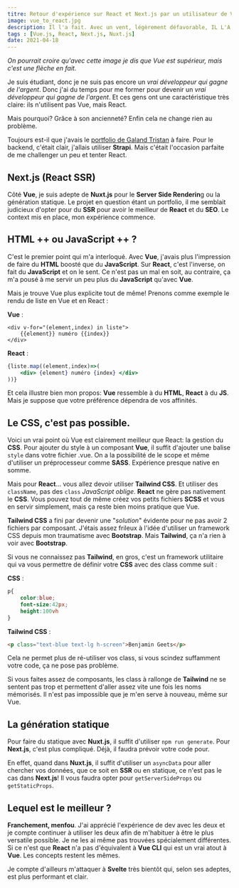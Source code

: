 ```yaml
---
titre: Retour d'expérience sur React et Next.js par un utilisateur de Vue.js 
image: vue_to_react.jpg
description: Il l'a fait. Avec un vent, légèrement défavorable, IL L'A FAIT.
tags : [Vue.js, React, Next.js, Nuxt.js]
date: 2021-04-18
---
```

*On pourrait croire qu'avec cette image je dis que Vue est supérieur, mais c'est une flèche en fait.*

Je suis étudiant, donc je ne suis pas encore un *vrai développeur qui gagne de l'argent*. Donc j'ai du temps pour me former pour devenir un *vrai développeur qui gagne de l'argent*. Et ces gens ont une caractéristique très claire: ils n'utilisent pas Vue, mais React. 

Mais pourquoi? Grâce à son ancienneté? Enfin cela ne change rien au problème. 

Toujours est-il que j'avais le [portfolio de Galand Tristan](/portfolio/galandtristan) à faire. Pour le backend, c'était clair, j'allais utiliser **Strapi**. Mais c'était l'occasion parfaite de me challenger un peu et tenter React.

## Next.js (React SSR)

Côté **Vue**, je suis adepte de **Nuxt.js** pour le **Server Side Renderin**g ou la génération statique. Le projet en question étant un portfolio, il me semblait judicieux d'opter pour du **SSR** pour avoir le meilleur de **React** et du **SEO**. Le context mis en place, mon expérience commence.

## HTML ++ ou JavaScript ++ ?

C'est le premier point qui m'a interloqué. Avec **Vue**, j'avais plus l'impression de faire du **HTML** boosté que du **JavaScript**. Sur **React**, c'est l'inverse, on fait du **JavaScript** et on le sent. Ce n'est pas un mal en soit, au contraire, ça m'a pousé à me servir un peu plus du **JavaScript** qu'avec **Vue**. 

Mais je trouve Vue plus explicite tout de même! Prenons comme exemple le rendu de liste en Vue et en React :

**Vue** :
```vue
<div v-for="(element,index) in liste">
    {{element}} numéro {{index}}
</div>
```

**React** :

```jsx
{liste.map((element,index)=>(
    <div> {element} numéro {index} </div>
))}
```
Et cela illustre bien mon propos: **Vue** ressemble à du **HTML**, **React** à du **JS**. Mais je suppose que votre préférence dépendra de vos affinités. 

## Le CSS, c'est pas possible.

Voici un vrai point où Vue est clairement meilleur que React: la gestion du **CSS**. Pour ajouter du style à un composant **Vue**, il suffit d'ajouter une balise `style` dans votre fichier .vue. On a la possibilité de le scope et même d'utiliser un préprocesseur comme **SASS**. Expérience presque native en somme.

Mais pour **React**... vous allez devoir utiliser **Tailwind CSS**. Et utiliser des `className`, pas des `class` *JavaScript oblige*. 
**React** ne gère pas nativement le **CSS**. Vous pouvez tout de même créez vos petits fichiers **SCSS** et vous en servir simplement, mais ça reste bien moins pratique que Vue.

**Tailwind CSS** a fini par devenir une "*solution*" évidente pour ne pas avoir 2 fichiers par composant. J'étais assez frileux à l'idée d'utiliser un framework CSS depuis mon traumatisme avec **Bootstrap**. Mais **Tailwind**, ça n'a rien à voir avec **Bootstrap**.

Si vous ne connaissez pas **Tailwind**, en gros, c'est un framework utilitaire qui va vous permettre de définir votre **CSS** avec des class comme suit :

**CSS** :

```css
p{
    color:blue;
    font-size:42px;
    height:100vh
}
```

**Tailwind CSS** :

```html
<p class="text-blue text-lg h-screen">Benjamin Geets</p>
```

Cela ne permet plus de ré-utiliser vos class, si vous scindez suffamment votre code, ça ne pose pas problème.

Si vous faites assez de composants, les class à rallonge de **Tailwind** ne se sentent pas trop et permettent d'aller assez vite une fois les noms mémorisés. Il n'est pas impossible que je m'en serve à nouveau, même sur Vue. 

## La génération statique

Pour faire du statique avec **Nuxt.js**, il suffit d'utiliser `npm run generate`. Pour **Next.js**, c'est plus compliqué. Déjà, il faudra prévoir votre code pour. 

En effet, quand dans **Nuxt.js**, il suffit d'utiliser un `asyncData` pour aller chercher vos données, que ce soit en **SSR** ou en statique, ce n'est pas le cas dans **Next.js**! Il vous faudra opter pour `getServerSideProps` ou `getStaticProps`.

## Lequel est le meilleur ?

**Franchement, menfou**. J'ai apprécié l'expérience de dev avec les deux et je compte continuer à utiliser les deux afin de m'habituer à être le plus versatile possible. Je ne les ai même pas trouvées spécialement différentes. Si ce n'est que **React** n'a pas d'équivalent à **Vue CLI** qui est un vrai atout à **Vue**. Les concepts restent les mêmes.

Je compte d'ailleurs m'attaquer à **Svelte** très bientôt qui, selon ses adeptes, est plus performant et clair. 